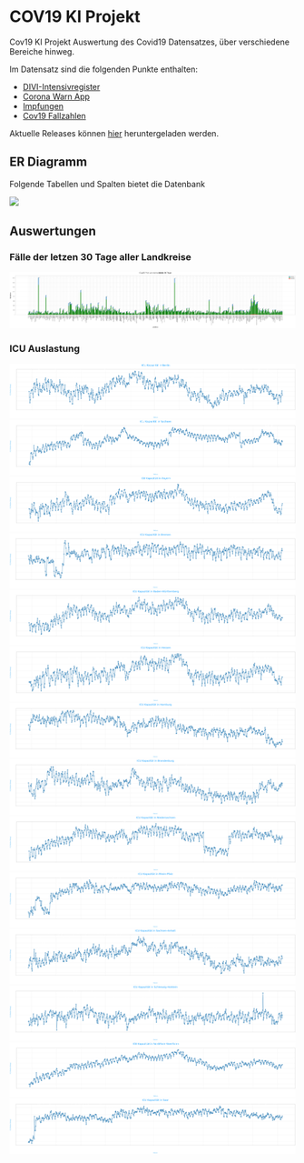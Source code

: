 # COV19 KI Projekt
Cov19 KI Projekt
Auswertung des Covid19 Datensatzes, über verschiedene Bereiche hinweg.

Im Datensatz sind die folgenden Punkte enthalten:
+ [DIVI-Intensivregister](https://www.intensivregister.de/#/index)
+ [Corona Warn App](https://www.coronawarn.app/de/analysis/)
+ [Impfungen](https://impfdashboard.de/daten)
+ [Cov19 Fallzahlen](https://github.com/robert-koch-institut/SARS-CoV-2_Infektionen_in_Deutschland)

Aktuelle Releases können [hier](https://github.com/BackInBash/cov19-ki/releases) heruntergeladen werden.

## ER Diagramm
Folgende Tabellen und Spalten bietet die Datenbank

![](ER-Diagramm.bmp)

## Auswertungen

### Fälle der letzen 30 Tage aller Landkreise
![](data/30_days_landkreis.png)

### ICU Auslastung

![](data/icu_b.png)
![](data/icu_s.png)
![](data/icu_ba.png)
![](data/icu_br.png)
![](data/icu_bw.png)
![](data/icu_he.png)
![](data/icu_hh.png)
![](data/icu_mv.png)
![](data/icu_ns.png)
![](data/icu_rp.png)
![](data/icu_sa.png)
![](data/icu_sh.png)
![](data/icu_nrw.png)
![](data/icu_sar.png)